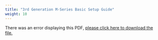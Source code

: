 ```yaml
---
title: "3rd Generation M-Series Basic Setup Guide"
weight: 10
---
```


<object data="https://www.truenas.com/docs/files/MSeriesBSG3.32.pdf" type="application/pdf" width="95%" height="1000">
  There was an error displaying this PDF, <a href="https://www.truenas.com/docs/files/MSeriesBSG3.32.pdf">please click here to download the file.</a>
</object>
